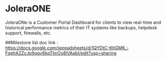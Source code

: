 # JoleraONE

JoleraONe is a Customer Portal Dashboard for clients to view real-time and historical performance metrics of their IT systems like backups, helpdesk support, firewalls, etc.

##Milestone list doc
link : https://docs.google.com/spreadsheets/d/1QYDtC-KtjGM6_-FqehA2ZcJp9qgy6kpTlmOs8lVAabI/edit?usp=sharing

